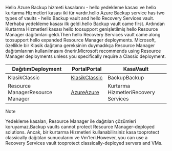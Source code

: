 <span data-ttu-id="66725-101">Hello Azure Backup hizmeti kasalarını - hello yedekleme kasası ve hello kurtarma Hizmetleri kasası iki tür vardır.</span><span class="sxs-lookup"><span data-stu-id="66725-101">hello Azure Backup service has two types of vaults - hello Backup vault and hello Recovery Services vault.</span></span> <span data-ttu-id="66725-102">Merhaba yedekleme kasası ilk geldi.</span><span class="sxs-lookup"><span data-stu-id="66725-102">hello Backup vault came first.</span></span> <span data-ttu-id="66725-103">Ardından Kurtarma Hizmetleri kasası hello toosupport genişletilmiş hello Resource Manager dağıtımları geldi.</span><span class="sxs-lookup"><span data-stu-id="66725-103">Then hello Recovery Services vault came along toosupport hello expanded Resource Manager deployments.</span></span> <span data-ttu-id="66725-104">Microsoft, özellikle bir Klasik dağıtıma gereksinim duymadıkça Resource Manager dağıtımlarının kullanılmasını önerir.</span><span class="sxs-lookup"><span data-stu-id="66725-104">Microsoft recommends using Resource Manager deployments unless you specifically require a Classic deployment.</span></span>

| <span data-ttu-id="66725-105">**Dağıtım**</span><span class="sxs-lookup"><span data-stu-id="66725-105">**Deployment**</span></span> | <span data-ttu-id="66725-106">**Portal**</span><span class="sxs-lookup"><span data-stu-id="66725-106">**Portal**</span></span> | <span data-ttu-id="66725-107">**Kasa**</span><span class="sxs-lookup"><span data-stu-id="66725-107">**Vault**</span></span> |
| --- | --- | --- |
| <span data-ttu-id="66725-108">Klasik</span><span class="sxs-lookup"><span data-stu-id="66725-108">Classic</span></span> |[<span data-ttu-id="66725-109">Klasik</span><span class="sxs-lookup"><span data-stu-id="66725-109">Classic</span></span>](https://manage.windowsazure.com) |<span data-ttu-id="66725-110">Backup</span><span class="sxs-lookup"><span data-stu-id="66725-110">Backup</span></span> |
| <span data-ttu-id="66725-111">Resource Manager</span><span class="sxs-lookup"><span data-stu-id="66725-111">Resource Manager</span></span> |[<span data-ttu-id="66725-112">Azure</span><span class="sxs-lookup"><span data-stu-id="66725-112">Azure</span></span>](https://portal.azure.com) |<span data-ttu-id="66725-113">Kurtarma Hizmetleri</span><span class="sxs-lookup"><span data-stu-id="66725-113">Recovery Services</span></span> |

> [!NOTE]
> <span data-ttu-id="66725-114">Yedekleme kasaları, Resource Manager ile dağıtılan çözümleri koruyamaz.</span><span class="sxs-lookup"><span data-stu-id="66725-114">Backup vaults cannot protect Resource Manager-deployed solutions.</span></span> <span data-ttu-id="66725-115">Ancak, bir kurtarma Hizmetleri kullanabilirsiniz kasa tooprotect classically dağıtılan sunucularını ve Vm'leri.</span><span class="sxs-lookup"><span data-stu-id="66725-115">However, you can use a Recovery Services vault tooprotect classically-deployed servers and VMs.</span></span>  
> 
> 

